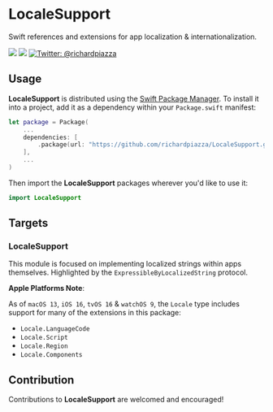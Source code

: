 # LocaleSupport

Swift references and extensions for app localization &amp; internationalization.

<p>
  <img src="https://github.com/richardpiazza/LocaleSupport/workflows/Swift/badge.svg?branch=main" />
  <img src="https://img.shields.io/badge/Swift-5.3-orange.svg" />
  <a href="https://twitter.com/richardpiazza">
    <img src="https://img.shields.io/badge/twitter-@richardpiazza-blue.svg?style=flat" alt="Twitter: @richardpiazza" />
  </a>
</p>

## Usage

**LocaleSupport** is distributed using the [Swift Package Manager](https://swift.org/package-manager). To install it into a project, add it as 
a dependency within your `Package.swift` manifest:

```swift
let package = Package(
    ...
    dependencies: [
        .package(url: "https://github.com/richardpiazza/LocaleSupport.git", .upToNextMinor(from: "0.4.0"))
    ],
    ...
)
```

Then import the **LocaleSupport** packages wherever you'd like to use it:

```swift
import LocaleSupport
```

## Targets

### LocaleSupport

This module is focused on implementing localized strings within apps themselves. Highlighted by the `ExpressibleByLocalizedString` protocol.

**Apple Platforms Note**:

As of `macOS 13`, `iOS 16`, `tvOS 16` & `watchOS 9`, the `Locale` type includes support for many of the extensions in this package:

* `Locale.LanguageCode`
* `Locale.Script`
* `Locale.Region`
* `Locale.Components`

## Contribution

Contributions to **LocaleSupport** are welcomed and encouraged!
